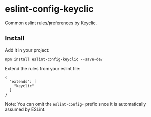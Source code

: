 # eslint-config-keyclic

Common eslint rules/preferences by Keyclic.

## Install

Add it in your project:

```
npm install eslint-config-keyclic --save-dev
```

Extend the rules from your eslint file:

```
{
  "extends": [
    "keyclic"
  ]
}
```

Note: You can omit the `eslint-config-` prefix since it is automatically assumed by ESLint.
